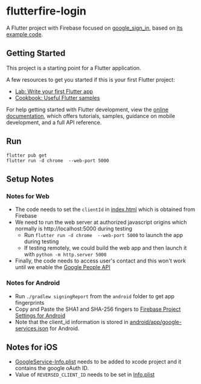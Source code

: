 # flutterfire-login

A Flutter project with Firebase focused on [google_sign_in](https://github.com/flutter/packages/tree/main/packages/google_sign_in), based on [its example code](https://github.com/flutter/packages/tree/main/packages/google_sign_in/google_sign_in/example).

## Getting Started

This project is a starting point for a Flutter application.

A few resources to get you started if this is your first Flutter project:

- [Lab: Write your first Flutter app](https://docs.flutter.dev/get-started/codelab)
- [Cookbook: Useful Flutter samples](https://docs.flutter.dev/cookbook)

For help getting started with Flutter development, view the
[online documentation](https://docs.flutter.dev/), which offers tutorials,
samples, guidance on mobile development, and a full API reference.

## Run

```
flutter pub get
flutter run -d chrome  --web-port 5000
```

## Setup Notes

### Notes for Web 

- The code needs to set the `clientId` in [index.html](web/index.html) which is obtained from Firebase
- We need to run the web server at authorized javascript origins which normally is  http://localhost:5000 during testing
  - Run `flutter run -d chrome  --web-port 5000` to launch the app during testing
  - If testing remotely, we could build the web app and then launch it with `python -m http.server 5000`
- Finally, the code needs to access user's contact and this won't work until we enable the [Google People API](https://console.developers.google.com/apis/api/people.googleapis.com/overview?project=839148412972) 


### Notes for Android

- Run `./gradlew signingReport` from the `android` folder to get app fingerprints
- Copy and Paste the SHA1 and SHA-256 fingers to [Firebase Project Settings for Android](https://console.firebase.google.com/project/flutterfire-3d3b0/settings/general/android:com.example.googlelogin)
- Note that the client_id information is stored in [android/app/google-services.json](android/app/google-services.json) for Android.

## Notes for iOS

- [GoogleService-Info.plist](ios/Runner/GoogleService-Info.plist) needs to be added to xcode project and it contains the google oAuth ID.
- Value of `REVERSED_CLIENT_ID` needs to be set in [Info.plist](https://github.com/jinzishuai/flutterfire-login/blob/master/ios/Runner/Info.plist#L32)
